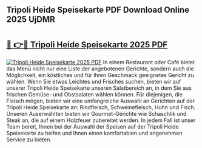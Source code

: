 ## Tripoli Heide Speisekarte PDF Download Online 2025 UjDMR

# <h2><a href="http://gcdrhr.nevu.top/?p=Tripoli+Heide+Speisekarte">🔗 👉🔴 Tripoli Heide Speisekarte 2025 PDF</a></h2>

[![Tripoli Heide Speisekarte 2025 PDF](https://i.imgur.com/dBaPXMq.png)](http://gcdrhr.nevu.top/?p=Tripoli+Heide+Speisekarte)
In einem Restaurant oder Café bietet das Menü nicht nur eine Liste der angebotenen Gerichte, sondern auch die Möglichkeit, ein köstliches und für Ihren Geschmack geeignetes Gericht zu wählen. Wenn Sie etwas Leichtes und Frisches suchen, bieten wir auf unserer Tripoli Heide Speisekarte unseren Salatbereich an, in dem Sie aus frischen Gemüse- und Obstsalaten wählen können. Für diejenigen, die Fleisch mögen, bieten wir eine umfangreiche Auswahl an Gerichten auf der Tripoli Heide Speisekarte an: Rindfleisch, Schweinefleisch, Huhn und Fisch. Unseren Auserwählten bieten wir Gourmet-Gerichte wie Schaschlik und Steak an, die auf einem Holzfeuer zubereitet werden. In jedem Fall ist unser Team bereit, Ihnen bei der Auswahl der Speisen auf der Tripoli Heide Speisekarte zu helfen und Ihnen einen komfortablen und angenehmen Service zu bieten.
